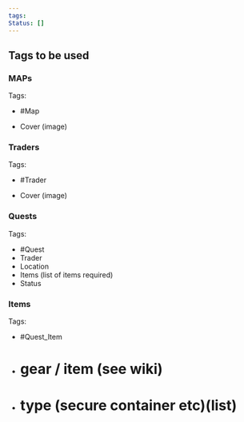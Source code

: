 ```yaml
---
tags: 
Status: []
---
```

## Tags to be used

### MAPs
Tags:

* #Map 

* Cover (image)
### Traders
Tags:

* #Trader

* Cover (image)

### Quests
Tags:
* #Quest 
* Trader
* Location
* Items (list of items required)
* Status

### Items

Tags:
* #Quest_Item
*  # gear / item (see wiki)

*  # type (secure container etc)(list)